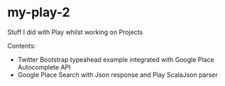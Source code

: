 my-play-2
=========

Stuff I did with Play whilst working on Projects

Contents:
* Twitter Bootstrap typeahead example integrated with Google Place Autocomplete API
* Google Place Search with Json response and Play ScalaJson parser